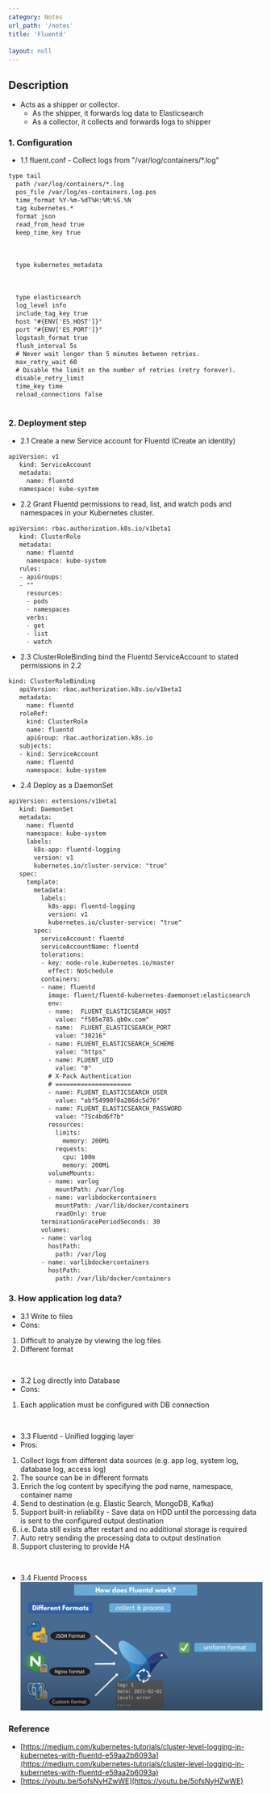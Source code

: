 ```yaml
---
category: Notes
url_path: '/notes'
title: 'Fluentd'

layout: null
---
```


## Description
+ Acts as a shipper or collector. 
  + As the shipper, it forwards log data to Elasticsearch
  + As a collector, it collects and forwards logs to shipper
  
### 1. Configuration

+ 1.1 fluent.conf - Collect logs from "/var/log/containers/*.log"
<pre><code class="language-plaintext"><source>type tail
  path /var/log/containers/*.log
  pos_file /var/log/es-containers.log.pos
  time_format %Y-%m-%dT%H:%M:%S.%N
  tag kubernetes.*
  format json
  read_from_head true
  keep_time_key true
</source>

<filter kubernetes.**>
  type kubernetes_metadata
</filter>

<match **>
  type elasticsearch
  log_level info
  include_tag_key true
  host "#{ENV['ES_HOST']}"
  port "#{ENV['ES_PORT']}"
  logstash_format true
  flush_interval 5s
  # Never wait longer than 5 minutes between retries.
  max_retry_wait 60
  # Disable the limit on the number of retries (retry forever).
  disable_retry_limit
  time_key time
  reload_connections false
</match>
</code></pre>

### 2. Deployment step

+ 2.1  Create a new Service account for Fluentd (Create an identity)

<pre><code class="language-plaintext">apiVersion: v1
   kind: ServiceAccount
   metadata:
     name: fluentd
   namespace: kube-system
</code></pre>

+ 2.2 Grant Fluentd permissions to read, list, and watch pods and namespaces in your Kubernetes cluster.

<pre><code class="language-plaintext">apiVersion: rbac.authorization.k8s.io/v1beta1
   kind: ClusterRole
   metadata:
     name: fluentd
     namespace: kube-system
   rules:
   - apiGroups:
   - ""
     resources:
     - pods
     - namespaces
     verbs:
     - get
     - list
     - watch
</code></pre>

+ 2.3 ClusterRoleBinding bind the Fluentd ServiceAccount to stated permissions in 2.2
<pre><code class="language-plaintext">kind: ClusterRoleBinding
   apiVersion: rbac.authorization.k8s.io/v1beta1
   metadata:
     name: fluentd
   roleRef:
     kind: ClusterRole
     name: fluentd
     apiGroup: rbac.authorization.k8s.io
   subjects:
   - kind: ServiceAccount
     name: fluentd
     namespace: kube-system
</code></pre>

+ 2.4 Deploy as a DaemonSet
<pre><code class="language-plaintext">apiVersion: extensions/v1beta1
   kind: DaemonSet
   metadata:
     name: fluentd
     namespace: kube-system
     labels:
       k8s-app: fluentd-logging
       version: v1
       kubernetes.io/cluster-service: "true"
   spec:
     template:
       metadata:
         labels:
           k8s-app: fluentd-logging
           version: v1
           kubernetes.io/cluster-service: "true"
       spec:
         serviceAccount: fluentd
         serviceAccountName: fluentd
         tolerations:
         - key: node-role.kubernetes.io/master
           effect: NoSchedule
         containers:
         - name: fluentd
           image: fluent/fluentd-kubernetes-daemonset:elasticsearch
           env:
           - name:  FLUENT_ELASTICSEARCH_HOST
             value: "f505e785.qb0x.com"
           - name:  FLUENT_ELASTICSEARCH_PORT
             value: "30216"
           - name: FLUENT_ELASTICSEARCH_SCHEME
             value: "https"
           - name: FLUENT_UID
             value: "0"
           # X-Pack Authentication
           # =====================
           - name: FLUENT_ELASTICSEARCH_USER
             value: "abf54990f0a286dc5d76"
           - name: FLUENT_ELASTICSEARCH_PASSWORD
             value: "75c4bd6f7b"
           resources:
             limits:
               memory: 200Mi
             requests:
               cpu: 100m
               memory: 200Mi
           volumeMounts:
           - name: varlog
             mountPath: /var/log
           - name: varlibdockercontainers
             mountPath: /var/lib/docker/containers
             readOnly: true
         terminationGracePeriodSeconds: 30
         volumes:
         - name: varlog
           hostPath:
             path: /var/log
         - name: varlibdockercontainers
           hostPath:
             path: /var/lib/docker/containers
</code></pre>

### 3. How application log data?
+ 3.1 Write to files
 + Cons:  
  1. Difficult to analyze by viewing the log files
  2. Different format
<br/>

+ 3.2 Log directly into Database
 + Cons:
  1. Each application must be configured with DB connection
<br/>

+ 3.3 Fluentd - Unified logging layer
 + Pros: 
  1. Collect logs from different data sources (e.g. app log, system log, database log, access log)
  2. The source can be in different formats
  3. Enrich the log content by specifying the pod name, namespace, container name
  4. Send to destination (e.g. Elastic Search, MongoDB, Kafka)
  5. Support built-in reliability - Save data on HDD until the porcessing data is sent to the configured output destination 
  6. i.e. Data still exists after restart and no additional storage is required
  7. Auto retry sending the processing data to output destination
  8. Support clustering to provide HA
 <br/>
 
 + 3.4 Fluentd Process
 ![fluentd_process](https://github.com/rayyiu002/ray_TechWorld/blob/gh-pages/image/fluentd_process.png?raw=true)
  
### Reference
+ [https://medium.com/kubernetes-tutorials/cluster-level-logging-in-kubernetes-with-fluentd-e59aa2b6093a](https://medium.com/kubernetes-tutorials/cluster-level-logging-in-kubernetes-with-fluentd-e59aa2b6093a)
+ [https://youtu.be/5ofsNyHZwWE](https://youtu.be/5ofsNyHZwWE)
